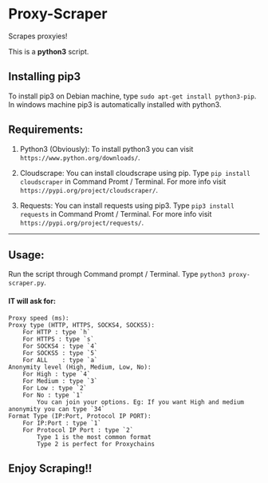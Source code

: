 # Proxy-Scraper
Scrapes proxyies!

This is a **python3** script.

## Installing pip3
To install pip3 on Debian machine, type `sudo apt-get install python3-pip`.<br>
In windows machine pip3 is automatically installed with python3. 

## Requirements:

1) Python3 (Obviously):
    To install python3 you can visit `https://www.python.org/downloads/`.
    
2) Cloudscrape:
    You can install cloudscrape using pip. Type `pip install cloudscraper` in Command Promt / Terminal. For more info visit `https://pypi.org/project/cloudscraper/`.
    
3) Requests:
    You can install requests using pip3. Type `pip3 install requests` in Command Promt / Terminal. For more info visit `https://pypi.org/project/requests/`.

------------------------------------------------------------

## Usage:
Run the script through Command prompt / Terminal. Type `python3 proxy-scraper.py`.<br>
#### IT will ask for:
    Proxy speed (ms):
    Proxy type (HTTP, HTTPS, SOCKS4, SOCKS5):
        For HTTP : type `h`
        For HTTPS : type `s`
        For SOCKS4 : type `4`
        For SOCKS5 : type `5`
        For ALL    : type `a`
    Anonymity level (High, Medium, Low, No):
        For High : type `4`
        For Medium : type `3`
        For Low : type `2`
        For No : type `1`
            You can join your options. Eg: If you want High and medium anonymity you can type `34`
    Format Type (IP:Port, Protocol IP PORT):
        For IP:Port : type `1`
        For Protocol IP Port : type `2`
            Type 1 is the most common format
            Type 2 is perfect for Proxychains

## Enjoy Scraping!!
